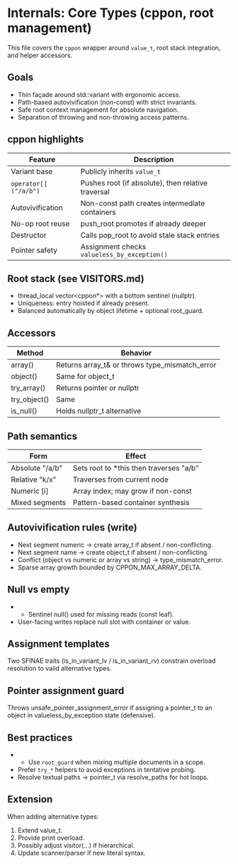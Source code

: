 # Internals: Core Types (cppon, root management)

This file covers the `cppon` wrapper around `value_t`, root stack integration, and helper accessors.

## Goals
- Thin façade around std::variant with ergonomic access.
- Path-based autovivification (non-const) with strict invariants.
- Safe root context management for absolute navigation.
- Separation of throwing and non-throwing access patterns.

## cppon highlights

| Feature             | Description |
|---------------------|-------------|
| Variant base        | Publicly inherits `value_t` |
| `operator[]("/a/b")`| Pushes root (if absolute), then relative traversal |
| Autovivification    | Non-const path creates intermediate containers |
| No-op root reuse    | push_root promotes if already deeper |
| Destructor          | Calls pop_root to avoid stale stack entries |
| Pointer safety      | Assignment checks `valueless_by_exception()` |

## Root stack (see VISITORS.md)

- thread_local vector<cppon*> with a bottom sentinel (nullptr).
- Uniqueness: entry hoisted if already present.
- Balanced automatically by object lifetime + optional root_guard.

## Accessors

| Method         | Behavior                               |
|----------------|----------------------------------------|
| array()        | Returns array_t& or throws type_mismatch_error |
| object()       | Same for object_t                      |
| try_array()    | Returns pointer or nullptr             |
| try_object()   | Same                                    |
| is_null()      | Holds nullptr_t alternative            |

## Path semantics

| Form             | Effect                                    |
|------------------|--------------------------------------------|
| Absolute "/a/b"  | Sets root to *this then traverses "a/b"    |
| Relative "k/x"   | Traverses from current node                |
| Numeric [i]      | Array index; may grow if non-const         |
| Mixed segments   | Pattern-based container synthesis          |

## Autovivification rules (write)

- Next segment numeric → create array_t if absent / non-conflicting.
- Next segment name   → create object_t if absent / non-conflicting.
- Conflict (object vs numeric or array vs string) → type_mismatch_error.
- Sparse array growth bounded by CPPON_MAX_ARRAY_DELTA.

## Null vs empty

- - Sentinel null() used for missing reads (const leaf).
- User-facing writes replace null slot with container or value.

## Assignment templates

Two SFINAE traits (is_in_variant_lv / is_in_variant_rv) constrain overload resolution to valid alternative types.

## Pointer assignment guard

Throws unsafe_pointer_assignment_error if assigning a pointer_t to an object in valueless_by_exception state (defensive).

## Best practices

- - Use `root_guard` when mixing multiple documents in a scope.
- Prefer `try_*` helpers to avoid exceptions in tentative probing.
- Resolve textual paths → pointer_t via resolve_paths for hot loops.

## Extension

When adding alternative types:
1. Extend value_t.
2. Provide print overload.
3. Possibly adjust visitor(...) if hierarchical.
4. Update scanner/parser if new literal syntax.